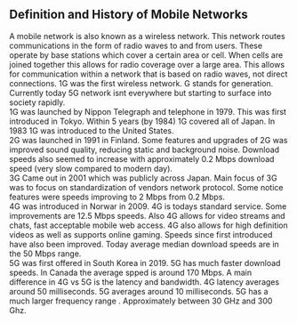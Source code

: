 ## Definition and History of Mobile Networks
A mobile network is also known as a wireless network. This network routes communications in the form of radio waves to and from users. These operate by base stations which cover a certain area or cell. When cells are joined together this allows for radio coverage over a large area. This allows for communication within a network that is based on radio waves, not direct connections. 1G was the first wireless network. G stands for generation. Currently today 5G network isnt everywhere but starting to surface into society rapidly.  <br>
1G was launched by Nippon Telegraph and telephone in 1979. This was first introduced in Tokyo. Within 5 years (by 1984) 1G covered all of Japan. In 1983 1G was introduced to the United States.  <br>
2G was launched in 1991 in Finland. Some features and upgrades of 2G was improved sound quality, reducing static and background noise. Download speeds also seemed to increase with approximately 0.2 Mbps download speed (very slow compared to modern day).  <br>
3G Came out in 2001 which was publicly across Japan. Main focus of 3G was to focus on standardization of vendors network protocol. Some notice features were speeds improving to 2 Mbps from 0.2 Mbps.  <br>
4G was introduced in Norwar in 2009. 4G is todays standard service. Some improvements are 12.5 Mbps speeds. Also 4G allows for video streams and chats, fast acceptable mobile web access. 4G also allows for high definition videos as well as supports online gaming. Speeds since first introduced have also been improved. Today average median download speeds are in the 50 Mbps range.  <br>
5G was first offered in South Korea in 2019. 5G has much faster download speeds. In Canada the average spped is around 170 Mbps. A main difference in 4G vs 5G is the latency and bandwidth. 4G latency averages around  50 milliseconds. 5G averages around 10 milliseconds. 5G has a much larger frequency range . Approximately between 30 GHz and 300 Ghz.
